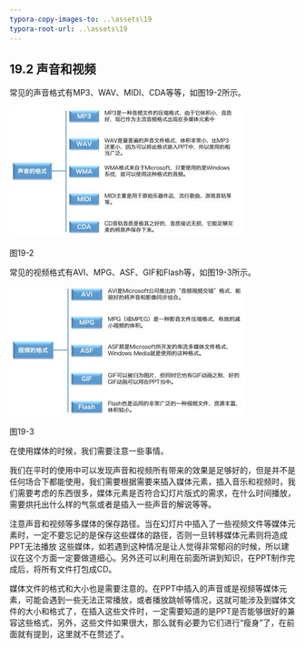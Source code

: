 ```yaml
---
typora-copy-images-to: ..\assets\19
typora-root-url: ..\assets\19
---
```


## **19.2**  **声音和视频**

常见的声音格式有MP3、WAV、MIDI、CDA等等，如图19-2所示。

![img](/assets/19/image002.jpg)

图19-2

常见的视频格式有AVI、MPG、ASF、GIF和Flash等，如图19-3所示。

![img](/assets/19/image003.jpg)

图19-3

在使用媒体的时候，我们需要注意一些事情。

我们在平时的使用中可以发现声音和视频所有带来的效果是足够好的，但是并不是任何场合下都能使用，我们需要根据需要来插入媒体元素，插入音乐和视频时，我们需要考虑的东西很多，媒体元素是否符合幻灯片版式的需求，在什么时间播放，需要烘托出什么样的气氛或者是插入一些声音的解说等等。

注意声音和视频等多媒体的保存路径。当在幻灯片中插入了一些视频文件等媒体元素时，一定不要忘记的是保存这些媒体的路径，否则一旦转移媒体元素则将造成PPT无法播放 这些媒体，如若遇到这种情况是让人觉得非常郁闷的时候，所以建议在这个方面一定要做道细心。另外还可以利用在前面所讲到知识，在PPT制作完成后，将所有文件打包成CD。

媒体文件的格式和大小也是需要注意的。在PPT中插入的声音或是视频等媒体元素，可能会遇到一些无法正常播放，或者播放跳帧等情况，这就可能涉及到媒体文件的大小和格式了，在插入这些文件时，一定需要知道的是PPT是否能够很好的兼容这些格式，另外，这些文件如果很大，那么就有必要为它们进行“瘦身”了，在前面就有提到，这里就不在赘述了。